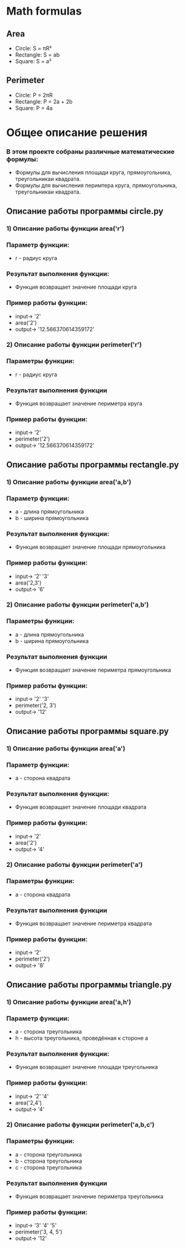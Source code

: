 # Math formulas
## Area
- Circle: S = πR²
- Rectangle: S = ab
- Square: S = a²

## Perimeter
- Circle: P = 2πR
- Rectangle: P = 2a + 2b
- Square: P = 4a
# Общее описание решения
### В этом проекте собраны различные математические формулы:
- Формулы для вычисления площади круга, прямоугольника, треугольникаи квадрата.
- Формулы для вычисления перимтера круга, прямоугольника, треугольникаи квадрата.

## Описание работы программы circle.py

### 1) Описание работы функции area('r')
### Параметр функции:
- r - радиус круга

### Результат выполнения функции:
- Функция возвращает значение площади круга

### Пример работы функции:
- input-> '2'
- area('2')
- output-> '12.566370614359172'

### 2) Описание работы функции perimeter('r')
### Параметры функции:
- r - радиус круга

### Результат выполнения функции
- Функция возвращает значение периметра круга

### Пример работы функции:
- input-> '2'
- perimeter('2')
- output-> '12.566370614359172'

## Описание работы программы rectangle.py

### 1) Описание работы функции area('a,b')
### Параметр функции:
- a - длина прямоугольника
- b - ширина прямоугольника

### Результат выполнения функции:
- Функция возвращает значение площади прямоугольника

### Пример работы функции:
- input-> '2' '3'
- area('2,3')
- output-> '6'

### 2) Описание работы функции perimeter('a,b')
### Параметры функции:
- a - длина прямоугольника
- b - ширина прямоугольника

### Результат выполнения функции
- Функция возвращает значение периметра прямоугольника

### Пример работы функции:
- input-> '2' '3'
- perimeter('2, 3')
- output-> '12'


## Описание работы программы square.py

### 1) Описание работы функции area('a')
### Параметр функции:
- a - сторона квадрата

### Результат выполнения функции:
- Функция возвращает значение площади квадрата

### Пример работы функции:
- input-> '2'
- area('2')
- output-> '4'

### 2) Описание работы функции perimeter('a')
### Параметры функции:
- a - сторона квадрата

### Результат выполнения функции
- Функция возвращает значение периметра квадрата

### Пример работы функции:
- input-> '2'
- perimeter('2')
- output-> '8'

## Описание работы программы triangle.py

### 1) Описание работы функции area('a,h')
### Параметр функции:
- a - сторона треугольника
- h - высота треугольника, проведённая к стороне а

### Результат выполнения функции:
- Функция возвращает значение площади треугольника

### Пример работы функции:
- input-> '2' '4'
- area('2,4')
- output-> '4'

### 2) Описание работы функции perimeter('a,b,c')
### Параметры функции:
- a - сторона треугольника
- b - сторона треугольника
- c - сторона треугольника

### Результат выполнения функции
- Функция возвращает значение периметра треугольника

### Пример работы функции:
- input-> '3' '4' '5'
- perimeter('3, 4, 5')
- output-> '12'


